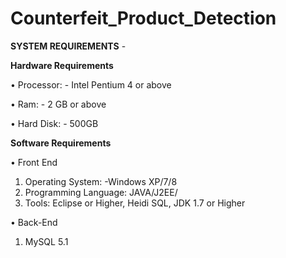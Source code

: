 

# Counterfeit_Product_Detection
**SYSTEM REQUIREMENTS** -

**Hardware Requirements** 

• Processor: - Intel Pentium 4 or above 

• Ram: - 2 GB or above 

• Hard Disk: - 500GB 

**Software Requirements**

• Front End
1. Operating System: -Windows XP/7/8
2. Programming Language: JAVA/J2EE/
3. Tools: Eclipse or Higher, Heidi SQL, JDK 1.7 or Higher

• Back-End
1. MySQL 5.1


